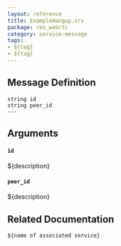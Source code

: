 ```yaml
---
layout: reference
title: ExampleHangup.srv
package: ros_webrtc
category: service-message
tags: 
- ${tag}
- ${tag} 
---
```


## Message Definition
```
string id
string peer_id
---
```

## Arguments
#### `id`
${description}

#### `peer_id`
${description}

## Related Documentation
``${name of associated service}``  
